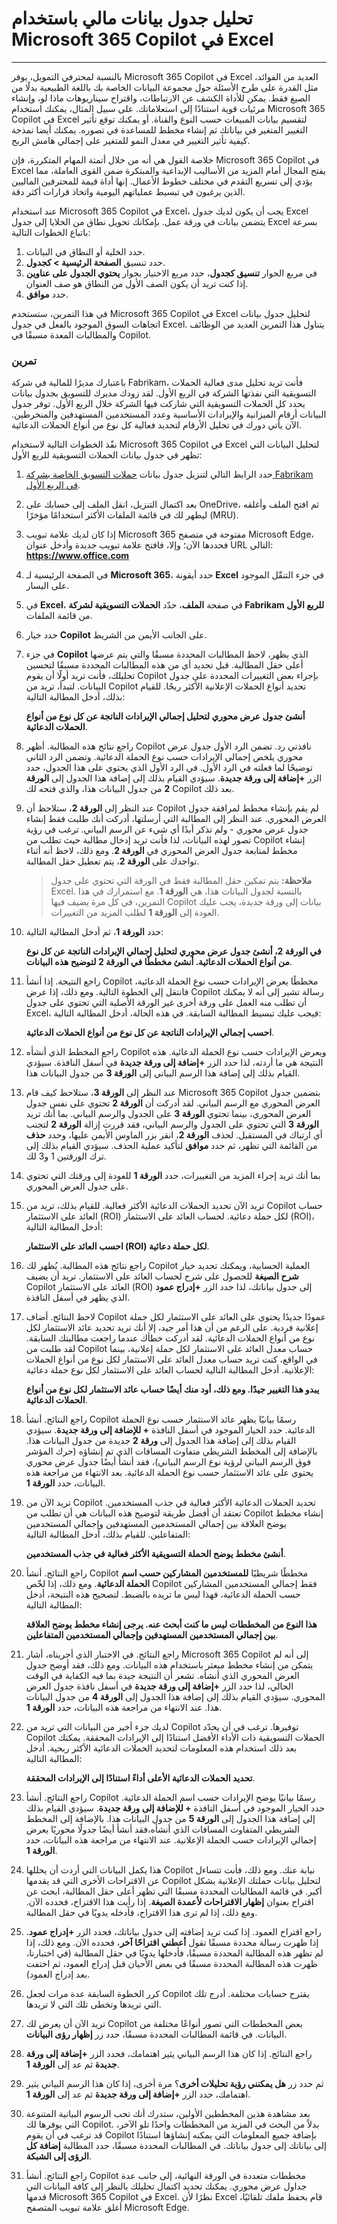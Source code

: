 #  تحليل جدول بيانات مالي باستخدام Microsoft 365 Copilot في Excel
---
بالنسبة لمحترفي التمويل، يوفر Microsoft 365 Copilot في Excel العديد من الفوائد، مثل القدرة على طرح الأسئلة حول مجموعة البيانات الخاصة بك باللغة الطبيعية بدلًا من الصيغ فقط. يمكن للأداة الكشف عن الارتباطات، واقتراح سيناريوهات ماذا لو، وإنشاء مرئيات قوية استنادًا إلى استعلاماتك. على سبيل المثال، يمكنك استخدام Microsoft 365 Copilot في Excel لتقسيم بيانات المبيعات حسب النوع والقناة. أو يمكنك توقع تأثير التغيير المتغير في بياناتك ثم إنشاء مخطط للمساعدة في تصوره. يمكنك أيضا نمذجة كيفية تأثير التغيير في معدل النمو للمتغير على إجمالي هامش الربح.

خلاصة القول هي أنه من خلال أتمتة المهام المتكررة، فإن Microsoft 365 Copilot في Excel يفتح المجال أمام المزيد من الأساليب الإبداعية والمبتكرة ضمن القوى العاملة، مما يؤدي إلى تسريع التقدم في مختلف خطوط الأعمال. إنها أداة قيمة للمحترفين الماليين الذين يرغبون في تبسيط عملياتهم اليومية واتخاذ قرارات أكثر دقة.

عند استخدام Microsoft 365 Copilot في Excel، يجب أن يكون لديك جدول Excel يتضمن بيانات في ورقة عمل. بإمكانك تحويل نطاق من الخلايا إلى جدول Excel بسرعة باتباع الخطوات التالية:

1.  حدد الخلية أو النطاق في البيانات.
2.  حدد تنسيق **الصفحة الرئيسية &gt; كجدول**.
3.  في مربع الحوار **تنسيق كجدول**، حدد مربع الاختيار بجوار **يحتوي الجدول على عناوين** إذا كنت تريد أن يكون الصف الأول من النطاق هو صف العنوان.
4.  حدد **موافق**.

في هذا التمرين، ستستخدم Microsoft 365 Copilot في Excel لتحليل جدول بيانات اتجاهات السوق الموجود بالفعل في جدول Excel. يتناول هذا التمرين العديد من الوظائف والمطالبات المعدة مسبقًا في Copilot.

### تمرين

باعتبارك مديرًا للمالية في شركة Fabrikam، فأنت تريد تحليل مدى فعالية الحملات التسويقية التي نفذتها الشركة في الربع الأول. لقد زودك مديرك للتسويق بجدول بيانات يحدد كل الحملات التسويقية التي شاركت فيها الشركة خلال الربع الأول. توفر جدول البيانات أرقام الميزانية والإيرادات الأساسية وعدد المستخدمين المستهدفين والمنخرطين. الآن يأتي دورك في تحليل الأرقام لتحديد فعالية كل نوع من أنواع الحملات الدعائية.

نفّذ الخطوات التالية لاستخدام Microsoft 365 Copilot في Excel لتحليل البيانات التي تظهر في جدول بيانات الحملات التسويقية للربع الأول:

1.  حدد الرابط التالي لتنزيل جدول بيانات [حملات التسويق الخاصة بشركة Fabrikam في الربع الأول](https://go.microsoft.com/fwlink/?linkid=2269124).
2.  بعد اكتمال التنزيل، انقل الملف إلى حسابك على OneDrive، ثم افتح الملف وأغلقه ليظهر لك في قائمة الملفات الأكثر استخدامًا مؤخرًا (MRU).
3.  إذا كان لديك علامة تبويب Microsoft 365 مفتوحة في متصفح Microsoft Edge، فحددها الآن؛ وإلا، فافتح علامة تبويب جديدة وأدخل عنوان URL التالي: **https://www.office.com**
4.  في الصفحة الرئيسية لـ **Microsoft 365**، حدد أيقونة **Excel** في جزء التنقّل الموجود على اليسار.
5.  في **Excel**، في صفحة **الملف**، حدّد **الحملات التسويقية لشركة Fabrikam للربع الأول** من قائمة الملفات.
6.  حدد خيار **Copilot** على الجانب الأيمن من الشريط.
7.  في جزء **Copilot** الذي يظهر، لاحظ المطالبات المحددة مسبقًا والتي يتم عرضها أعلى حقل المطالبة. قبل تحديد أي من هذه المطالبات المحددة مسبقًا لتحسين تحليلك، فأنت تريد أولًا أن يقوم Copilot بإجراء بعض التغييرات المحددة على جدول البيانات. لتبدأ، تريد من Copilot تحديد أنواع الحملات الإعلانية الأكثر ربحًا. للقيام بذلك، أدخل المطالبة التالية:
    
    **أنشئ جدول عرض محوري لتحليل إجمالي الإيرادات الناتجة عن كل نوع من أنواع الحملات الدعائية**.
8.  راجع نتائج هذه المطالبة. أظهر Copilot نافذتي رد. تضمن الرد الأول جدول عرض محوري يلخص إجمالي الإيرادات حسب نوع الحملة الدعائية. وتضمن الرد الثاني توضيحًا لما فعلته في الرد الأول. في الرد الأول الذي يحتوي على هذا الجدول، حدد الزر **+إضافة إلى ورقة جديدة**. سيؤدي القيام بذلك إلى إضافة هذا الجدول إلى **الورقة 2** من جدول البيانات هذا، والذي فتحه لك Copilot بعد ذلك.
9.  عند النظر إلى **الورقة 2**، ستلاحظ أن Copilot لم يقم بإنشاء مخطط لمرافقة جدول العرض المحوري. عند النظر إلى المطالبة التي أرسلتها، أدركت أنك طلبت فقط إنشاء جدول عرض محوري - ولم تذكر أبدًا أي شيء عن الرسم البياني. ترغب في رؤية تصور لهذه البيانات، لذا فأنت تريد إدخال مطالبة حيث تطلب من Copilot إنشاء مخطط لمتابعة جدول العرض المحوري في **الورقة 2**. ومع ذلك، لاحظ أنه أثناء تواجدك على **الورقة 2**، يتم تعطيل حقل المطالبة.
    
    > **ملاحظة:** يتم تمكين حقل المطالبة فقط في الورقة التي تحتوي على جدول Excel. بالنسبة لجدول البيانات هذا، هي **الورقة 1**. مع استمرارك في هذا التمرين، في كل مرة يضيف فيها Copilot بيانات إلى ورقة جديدة، يجب عليك العودة إلى **الورقة 1** لطلب المزيد من التغييرات.
10. حدد **الورقة 1**، ثم أدخل المطالبة التالية:
    
    **في الورقة 2، أنشئ جدول عرض محوري لتحليل إجمالي الإيرادات الناتجة عن كل نوع من أنواع الحملات الدعائية. أنشئ مخططًا في الورقة 2 لتوضيح هذه البيانات**.
11. راجع النتيجة. إذا أنشأ Copilot مخططًا يعرض الإيرادات حسب نوع الحملة الدعائية، فانتقل إلى الخطوة التالية. ومع ذلك، إذا عرض Copilot رسالة تشير إلى أنه لا يمكنك أن تطلب منه العمل على ورقة أخرى غير الورقة الأصلية التي تحتوي على جدول Excel، فيجب عليك تبسيط المطالبة السابقة. في هذه الحالة، أدخل المطالبة التالية:
    
    **احسب إجمالي الإيرادات الناتجة عن كل نوع من أنواع الحملات الدعائية**.
12. راجع المخطط الذي أنشأه Copilot ويعرض الإيرادات حسب نوع الحملة الدعائية. هذه النتيجة هي ما أردته، لذا حدد الزر **+إضافة إلى ورقة جديدة** في أسفل النافذة. سيؤدي القيام بذلك إلى إضافة هذا الرسم البياني إلى **الورقة 3** من جدول البيانات هذا.
13. عند النظر إلى **الورقة 3**، ستلاحظ كيف قام Microsoft 365 Copilot بتضمين جدول العرض المحوري مع الرسم البياني. لقد أدركت أن **الورقة 2** تحتوي على نفس جدول العرض المحوري، بينما تحتوي **الورقة 3** على الجدول والرسم البياني. بما أنك تريد **الورقة 3** التي تحتوي على الجدول والرسم البياني، فقد قررت إزالة **الورقة 2** لتجنب أي ارتباك في المستقبل. لحذف **الورقة 2**، انقر بزر الماوس الأيمن عليها، وحدد **حذف** من القائمة التي تظهر، ثم حدد **موافق** لتأكيد عملية الحذف. سيؤدي القيام بذلك إلى ترك الورقتين 1 و3 لك.
14. بما أنك تريد إجراء المزيد من التغييرات، حدد **الورقة 1** للعودة إلى ورقتك التي تحتوي على جدول العرض المحوري.
15. تريد الآن تحديد الحملات الدعائية الأكثر فعالية. للقيام بذلك، تريد من Copilot حساب العائد على الاستثمار (ROI) لكل حملة دعائية. لحساب العائد على الاستثمار (ROI)، أدخل المطالبة التالية:
    
    **احسب العائد على الاستثمار (ROI) لكل حملة دعائية**.
16. راجع نتائج هذه المطالبة. يُظهر لك Copilot العملية الحسابية، ويمكنك تحديد خيار **شرح الصيغة** للحصول على شرح لحساب العائد على الاستثمار. تريد أن يضيف Copilot العائد على الاستثمار (ROI) إلى جدول بياناتك، لذا حدد الزر **+إدراج عمود** الذي يظهر في أسفل النافذة.
17. لاحظ النتائج. أضاف Copilot عمودًا جديدًا يحتوي على العائد على الاستثمار لكل حملة إعلانية فردية. على الرغم من أن هذا أمر جيد، إلا أنك تريد تحديد عائد الاستثمار لكل نوع من أنواع الحملات الدعائية. لقد أدركت خطأك عندما راجعت مطالبتك السابقة. لقد طلبت من Copilot حساب معدل العائد على الاستثمار لكل حملة إعلانية، بينما في الواقع، كنت تريد حساب معدل العائد على الاستثمار لكل نوع من أنواع الحملات الإعلانية. أدخل المطالبة التالية لحساب العائد على الاستثمار لكل نوع حملة دعائية:
    
    **يبدو هذا التغيير جيدًا. ومع ذلك، أود منك أيضًا حساب عائد الاستثمار لكل نوع من أنواع الحملات الدعائية**.
18. راجع النتائج. أنشأ Copilot رسمًا بيانيًا يظهر عائد الاستثمار حسب نوع الحملة الدعائية. حدد الخيار الموجود في أسفل النافذة **+ للإضافة إلى ورقة جديدة**. سيؤدي القيام بذلك إلى إضافة هذا الجدول إلى **ورقة 2** جديدة من جدول البيانات هذا. بالإضافة إلى المخطط الشريطي متفاوت المسافات الذي تم إنشاؤه (حرك المؤشر فوق الرسم البياني لرؤية نوع الرسم البياني)، فقد أنشأ أيضًا جدول عرض محوري يحتوي على عائد الاستثمار حسب نوع الحملة الدعائية. بعد الانتهاء من مراجعة هذه البيانات، حدد **الورقة 1**.
19. تريد الآن من Copilot تحديد الحملات الدعائية الأكثر فعالية في جذب المستخدمين. تعتقد أن أفضل طريقة لتوضيح هذه البيانات هي أن تطلب من Copilot إنشاء مخطط يوضح العلاقة بين إجمالي المستخدمين المستهدفين وإجمالي المستخدمين المتفاعلين. للقيام بذلك، أدخل المطالبة التالية:
    
    **أنشئ مخطط يوضح الحملة التسويقية الأكثر فعالية في جذب المستخدمين**.
20. راجع النتائج. أنشأ Copilot مخططًا شريطيًا **للمستخدمين المشاركين حسب اسم الحملة الدعائية**. ومع ذلك، إذا لخّص Copilot فقط إجمالي المستخدمين المشاركين حسب الحملة الدعائية، فهذا ليس ما تريده بالضبط. لتصحيح هذه النتيجة، أدخل المطالبة التالية:
    
    **هذا النوع من المخططات ليس ما كنت أبحث عنه. يرجى إنشاء مخطط يوضح العلاقة بين إجمالي المستخدمين المستهدفين وإجمالي المستخدمين المتفاعلين**.
21. راجع النتائج. في الاختبار الذي أجريناه، أشار Microsoft 365 Copilot إلى أنه لم يتمكن من إنشاء مخطط مبعثر باستخدام هذه البيانات. ومع ذلك، فقد أوضح جدول العرض المحوري الذي أنشأه. تشعر أن النتيجة جيدة بما فيه الكفاية في الوقت الحالي، لذا حدد الزر **+إضافة إلى ورقة جديدة** في أسفل نافذة جدول العرض المحوري. سيؤدي القيام بذلك إلى إضافة هذا الجدول إلى **الورقة 4** من جدول البيانات هذا. عند الانتهاء من مراجعة هذه البيانات، حدد **الورقة 1**.
22. لديك جزء أخير من البيانات التي تريد من Copilot توفيرها. ترغب في أن يحدّد Copilot الحملات التسويقية ذات الأداء الأفضل استنادًا إلى الإيرادات المحققة. يمكنك بعد ذلك استخدام هذه المعلومات لتحديد الحملات الدعائية الأكثر ربحية. أدخل المطالبة التالية:
    
    **تحديد الحملات الدعائية الأعلى أداءً استنادًا إلى الإيرادات المحققة**.
23. راجع النتائج. أنشأ Copilot رسمًا بيانيًا يوضح الإيرادات حسب اسم الحملة الدعائية. حدد الخيار الموجود في أسفل النافذة **+ للإضافة إلى ورقة جديدة**. سيؤدي القيام بذلك إلى إضافة هذا الجدول إلى **الورقة 5** من جدول البيانات هذا. بالإضافة إلى المخطط الشريطي المتفاوت المسافات الذي أنشأه،فقد أنشأ أيضًا جدولًا محوريًا يعرض إجمالي الإيرادات حسب الحملة الإعلانية. عند الانتهاء من مراجعة هذه البيانات، حدد **الورقة 1**.
24. هذا يكمل البيانات التي أردت أن يحللها Copilot نيابة عنك. ومع ذلك، فأنت تتساءل عن الاقتراحات الأخرى التي قد يقدمها Copilot لتحليل بيانات حملتك الإعلانية بشكل أكبر. في قائمة المطالبات المحددة مسبقًا التي تظهر أعلى حقل المطالبة، ابحث عن اقتراح بعنوان **إظهار الاقتراحات لأعمدة الصيغة**. إذا رأيت هذا الاقتراح، فحدده الآن. ومع ذلك، إذا لم ترى هذا الاقتراح، فأدخله يدويًا في حقل المطالبة.
25. راجع اقتراح العمود. إذا كنت تريد إضافته إلى جدول بياناتك، فحدد الزر **+إدراج عمود**. إذا ظهرت رسالة محددة مسبقًا تقول **أعطني اقتراحًا آخر**، فحدده الآن. ومع ذلك، إذا لم تظهر هذه المطالبة المحددة مسبقًا، فأدخلها يدويًا في حقل المطالبة (في اختبارنا، ظهرت هذه المطالبة المحددة مسبقًا في بعض الأحيان قبل إدراج العمود، ثم اختفت بعد إدراج العمود).
26. كرر الخطوة السابقة عدة مرات لجعل Copilot يقترح حسابات مختلفة. أدرج تلك التي تريدها وتخطى تلك التي لا تريدها.
27. تريد الآن أن يعرض لك Copilot بعض المخططات التي تصور أنواعًا مختلفة من البيانات. في قائمة المطالبات المحددة مسبقًا، حدد زر **إظهار رؤى البيانات**.
28. راجع النتائج. إذا كان هذا الرسم البياني يثير اهتمامك، فحدد الزر **+إضافة إلى ورقة جديدة** ثم عد إلى **الورقة 1**.
29. ثم حدد زر **هل يمكنني رؤية تحليلات أخرى**؟ مرة أخرى، إذا كان هذا الرسم البياني يثير اهتمامك، حدد الزر **+إضافة إلى ورقة جديدة** ثم عد إلى **الورقة 1**.
30. بعد مشاهدة هذين المخططين الأولين، ستدرك أنك تحب الرسوم البيانية المتنوعة التي يوفرها لك Copilot. بدلاً من البحث في المزيد من المخططات واحدًا تلو الآخر، قد ترغب في أن يقوم Copilot بإضافة جميع المعلومات التي يمكنه إنشاؤها استنادًا إلى بياناتك إلى جدول بياناتك. في المطالبات المحددة مسبقًا، حدد المطالبة **إضافة كل الرؤى إلى الشبكة**.
31. راجع النتائج. أنشأ Copilot مخططات متعددة في الورقة النهائية، إلى جانب عدة جداول عرض محوري. يمكنك تحديد اكتمال تحليلك بالنظر إلى كافة البيانات التي قدمها Microsoft 365 Copilot في Excel. نظرًا لأن Excel قام بحفظ ملفك تلقائيًا، أغلق علامة تبويب المتصفح Microsoft Edge.
